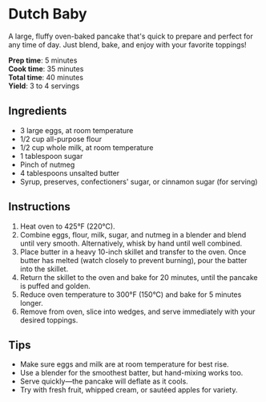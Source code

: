 # Dutch Baby

A large, fluffy oven-baked pancake that's quick to prepare and perfect for any time of day. Just blend, bake, and enjoy with your favorite toppings!

**Prep time**: 5 minutes  
**Cook time**: 35 minutes  
**Total time**: 40 minutes  
**Yield**: 3 to 4 servings

## Ingredients

- 3 large eggs, at room temperature
- 1/2 cup all-purpose flour
- 1/2 cup whole milk, at room temperature
- 1 tablespoon sugar
- Pinch of nutmeg
- 4 tablespoons unsalted butter
- Syrup, preserves, confectioners' sugar, or cinnamon sugar (for serving)

## Instructions

1. Heat oven to 425°F (220°C).
2. Combine eggs, flour, milk, sugar, and nutmeg in a blender and blend until very smooth. Alternatively, whisk by hand until well combined.
3. Place butter in a heavy 10-inch skillet and transfer to the oven. Once butter has melted (watch closely to prevent burning), pour the batter into the skillet.
4. Return the skillet to the oven and bake for 20 minutes, until the pancake is puffed and golden.
5. Reduce oven temperature to 300°F (150°C) and bake for 5 minutes longer.
6. Remove from oven, slice into wedges, and serve immediately with your desired toppings.

## Tips

- Make sure eggs and milk are at room temperature for best rise.
- Use a blender for the smoothest batter, but hand-mixing works too.
- Serve quickly—the pancake will deflate as it cools.
- Try with fresh fruit, whipped cream, or sautéed apples for variety.
